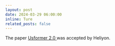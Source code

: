 ```yaml
---
layout: post
date: 2024-03-29 06:00:00
inline: Ture
related_posts: false
---
```


The paper <a href = 'https://www.cell.com/heliyon/fulltext/S2405-8440(24)04570-5'> Usformer 2.0 </a> was accepted by Heliyon.
